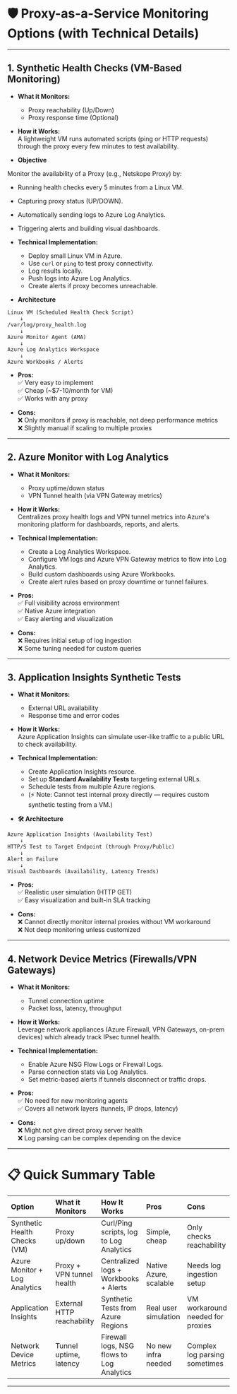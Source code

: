 # 🛡️ Proxy-as-a-Service Monitoring Options (with Technical Details)

---

## 1. Synthetic Health Checks (VM-Based Monitoring)

- **What it Monitors:**  
  - Proxy reachability (Up/Down)  
  - Proxy response time (Optional)

- **How it Works:**  
  A lightweight VM runs automated scripts (ping or HTTP requests) through the proxy every few minutes to test availability.

- **Objective** 

Monitor the availability of a Proxy (e.g., Netskope Proxy) by:
- Running health checks every 5 minutes from a Linux VM.
- Capturing proxy status (UP/DOWN).
- Automatically sending logs to Azure Log Analytics.
- Triggering alerts and building visual dashboards.

- **Technical Implementation:**  
  - Deploy small Linux VM in Azure.
  - Use `curl` or `ping` to test proxy connectivity.
  - Log results locally.
  - Push logs into Azure Log Analytics.
  - Create alerts if proxy becomes unreachable.

- **Architecture**  

```plaintext
Linux VM (Scheduled Health Check Script)
    ↓
/var/log/proxy_health.log
    ↓
Azure Monitor Agent (AMA)
    ↓
Azure Log Analytics Workspace
    ↓
Azure Workbooks / Alerts
```

- **Pros:**  
  ✅ Very easy to implement  
  ✅ Cheap (~$7-10/month for VM)  
  ✅ Works with any proxy

- **Cons:**  
  ❌ Only monitors if proxy is reachable, not deep performance metrics  
  ❌ Slightly manual if scaling to multiple proxies

---

## 2. Azure Monitor with Log Analytics

- **What it Monitors:**  
  - Proxy uptime/down status  
  - VPN Tunnel health (via VPN Gateway metrics)

- **How it Works:**  
  Centralizes proxy health logs and VPN tunnel metrics into Azure's monitoring platform for dashboards, reports, and alerts.

- **Technical Implementation:**  
  - Create a Log Analytics Workspace.
  - Configure VM logs and Azure VPN Gateway metrics to flow into Log Analytics.
  - Build custom dashboards using Azure Workbooks.
  - Create alert rules based on proxy downtime or tunnel failures.

- **Pros:**  
  ✅ Full visibility across environment  
  ✅ Native Azure integration  
  ✅ Easy alerting and visualization

- **Cons:**  
  ❌ Requires initial setup of log ingestion  
  ❌ Some tuning needed for custom queries

---

## 3. Application Insights Synthetic Tests

- **What it Monitors:**  
  - External URL availability  
  - Response time and error codes

- **How it Works:**  
  Azure Application Insights can simulate user-like traffic to a public URL to check availability.

- **Technical Implementation:**  
  - Create Application Insights resource.
  - Set up **Standard Availability Tests** targeting external URLs.
  - Schedule tests from multiple Azure regions.
  - (⚡ Note: Cannot test internal proxy directly — requires custom synthetic testing from a VM.)

- **🛠️ Architecture**

```plaintext
Azure Application Insights (Availability Test)
    ↓
HTTP/S Test to Target Endpoint (through Proxy/Public)
    ↓
Alert on Failure
    ↓
Visual Dashboards (Availability, Latency Trends)
```

- **Pros:**  
  ✅ Realistic user simulation (HTTP GET)  
  ✅ Easy visualization and built-in SLA tracking

- **Cons:**  
  ❌ Cannot directly monitor internal proxies without VM workaround  
  ❌ Not deep monitoring unless customized

---

## 4. Network Device Metrics (Firewalls/VPN Gateways)

- **What it Monitors:**  
  - Tunnel connection uptime  
  - Packet loss, latency, throughput

- **How it Works:**  
  Leverage network appliances (Azure Firewall, VPN Gateways, on-prem devices) which already track IPsec tunnel health.

- **Technical Implementation:**  
  - Enable Azure NSG Flow Logs or Firewall Logs.
  - Parse connection stats via Log Analytics.
  - Set metric-based alerts if tunnels disconnect or traffic drops.

- **Pros:**  
  ✅ No need for new monitoring agents  
  ✅ Covers all network layers (tunnels, IP drops, latency)

- **Cons:**  
  ❌ Might not give direct proxy server health  
  ❌ Log parsing can be complex depending on the device

---

# 📋 Quick Summary Table

| Option                         | What it Monitors                | How It Works                                  | Pros                                | Cons                                  |
|:-------------------------------|:---------------------------------|:----------------------------------------------|:------------------------------------|:--------------------------------------|
| Synthetic Health Checks (VM)    | Proxy up/down                   | Curl/Ping scripts, log to Log Analytics       | Simple, cheap                      | Only checks reachability             |
| Azure Monitor + Log Analytics   | Proxy + VPN tunnel health       | Centralized logs + Workbooks + Alerts         | Native Azure, scalable             | Needs log ingestion setup            |
| Application Insights            | External HTTP reachability      | Synthetic Tests from Azure Regions           | Real user simulation                | VM workaround needed for proxies     |
| Network Device Metrics          | Tunnel uptime, latency          | Firewall logs, NSG flows to Log Analytics     | No new infra needed                 | Complex log parsing sometimes        |

---


